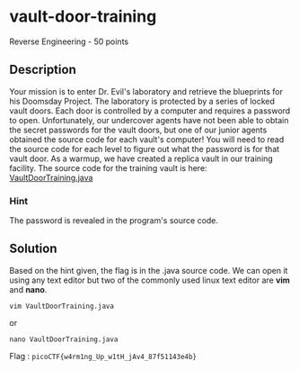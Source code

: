 # vault-door-training
Reverse Engineering - 50 points

## Description
Your mission is to enter Dr. Evil's laboratory and retrieve the blueprints for his Doomsday Project. The laboratory is protected by a series of locked vault doors. Each door is controlled by a computer and requires a password to open. Unfortunately, our undercover agents have not been able to obtain the secret passwords for the vault doors, but one of our junior agents obtained the source code for each vault's computer! You will need to read the source code for each level to figure out what the password is for that vault door. As a warmup, we have created a replica vault in our training facility. The source code for the training vault is here: [VaultDoorTraining.java](https://2019shell1.picoctf.com/static/4ca411ae55cbf37cfae55ee83477a0dc/VaultDoorTraining.java)

### Hint 
The password is revealed in the program's source code.

## Solution 
Based on the hint given, the flag is in the .java source code. We can open it using any text editor but two of the commonly used linux text editor are **vim** and **nano**.

```
vim VaultDoorTraining.java
```
or
```
nano VaultDoorTraining.java
```

Flag : `picoCTF{w4rm1ng_Up_w1tH_jAv4_87f51143e4b}`
